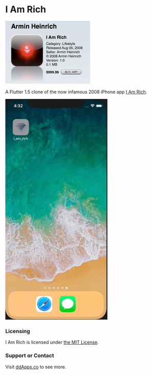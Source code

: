 # I Am Rich
![](art/I_Am_Rich_sale_screen.png?raw=true)

A Flutter 1.5 clone of the now infamous 2008 iPhone app [I Am Rich](https://en.wikipedia.org/wiki/I_Am_Rich).

![](art/screenshot/i_am_rich_05.gif?raw=true)

### Licensing
I Am Rich is licensed under [the MIT License](LICENSE).

### Support or Contact
Visit [ddApps.co](http://ddapps.co) to see more.